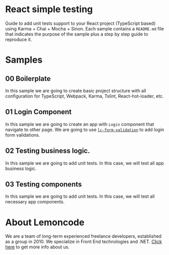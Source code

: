 # React simple testing

Guide to add unit tests support to your React project (TypeScript based) using Karma + Chai + Mocha + Sinon.
Each sample contains a `README.md` file that indicates the purpose of the sample plus a step by step guide to reproduce it.

# Samples

## 00 Boilerplate

In this sample we are going to create basic project structure with all configuration for TypeScript, Webpack, Karma, Tslint, React-hot-loader, etc.

## 01 Login Component

In this sample we are going to create an app with `Login` component that navigate to other page. We are going to use [`lc-form-validation`](https://github.com/Lemoncode/lcFormValidation) to add login form validations.

## 02 Testing business logic.

In this sample we are going to add unit tests. In this case, we will test all app business logic.

## 03 Testing components

In this sample we are going to add unit tests. In this case, we will test all necessary app components.

# About Lemoncode

We are a team of long-term experienced freelance developers, established as a group in 2010.
We specialize in Front End technologies and .NET. [Click here](http://lemoncode.net/services/en/#en-home) to get more info about us. 
